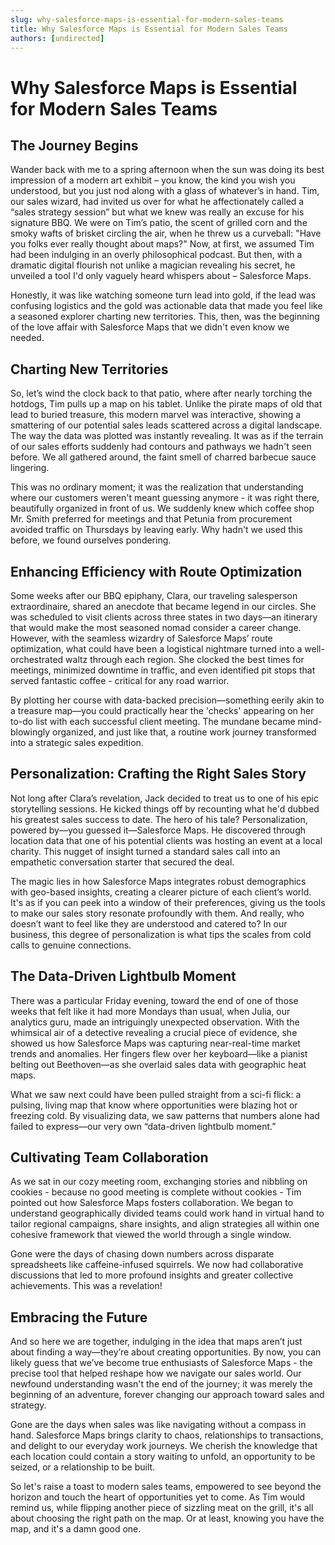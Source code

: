 ```yaml
---
slug: why-salesforce-maps-is-essential-for-modern-sales-teams
title: Why Salesforce Maps is Essential for Modern Sales Teams
authors: [undirected]
---
```



# Why Salesforce Maps is Essential for Modern Sales Teams

## The Journey Begins

Wander back with me to a spring afternoon when the sun was doing its best impression of a modern art exhibit – you know, the kind you wish you understood, but you just nod along with a glass of whatever’s in hand. Tim, our sales wizard, had invited us over for what he affectionately called a “sales strategy session” but what we knew was really an excuse for his signature BBQ. We were on Tim’s patio, the scent of grilled corn and the smoky wafts of brisket circling the air, when he threw us a curveball: "Have you folks ever really thought about maps?" Now, at first, we assumed Tim had been indulging in an overly philosophical podcast. But then, with a dramatic digital flourish not unlike a magician revealing his secret, he unveiled a tool I'd only vaguely heard whispers about – Salesforce Maps.

Honestly, it was like watching someone turn lead into gold, if the lead was confusing logistics and the gold was actionable data that made you feel like a seasoned explorer charting new territories. This, then, was the beginning of the love affair with Salesforce Maps that we didn't even know we needed. 

## Charting New Territories

So, let’s wind the clock back to that patio, where after nearly torching the hotdogs, Tim pulls up a map on his tablet. Unlike the pirate maps of old that lead to buried treasure, this modern marvel was interactive, showing a smattering of our potential sales leads scattered across a digital landscape. The way the data was plotted was instantly revealing. It was as if the terrain of our sales efforts suddenly had contours and pathways we hadn't seen before. We all gathered around, the faint smell of charred barbecue sauce lingering.

This was no ordinary moment; it was the realization that understanding where our customers weren't meant guessing anymore - it was right there, beautifully organized in front of us. We suddenly knew which coffee shop Mr. Smith preferred for meetings and that Petunia from procurement avoided traffic on Thursdays by leaving early. Why hadn't we used this before, we found ourselves pondering. 

## Enhancing Efficiency with Route Optimization

Some weeks after our BBQ epiphany, Clara, our traveling salesperson extraordinaire, shared an anecdote that became legend in our circles. She was scheduled to visit clients across three states in two days—an itinerary that would make the most seasoned nomad consider a career change. However, with the seamless wizardry of Salesforce Maps’ route optimization, what could have been a logistical nightmare turned into a well-orchestrated waltz through each region. She clocked the best times for meetings, minimized downtime in traffic, and even identified pit stops that served fantastic coffee - critical for any road warrior.

By plotting her course with data-backed precision—something eerily akin to a treasure map—you could practically hear the 'checks' appearing on her to-do list with each successful client meeting. The mundane became mind-blowingly organized, and just like that, a routine work journey transformed into a strategic sales expedition. 

## Personalization: Crafting the Right Sales Story

Not long after Clara’s revelation, Jack decided to treat us to one of his epic storytelling sessions. He kicked things off by recounting what he'd dubbed his greatest sales success to date. The hero of his tale? Personalization, powered by—you guessed it—Salesforce Maps. He discovered through location data that one of his potential clients was hosting an event at a local charity. This nugget of insight turned a standard sales call into an empathetic conversation starter that secured the deal.

The magic lies in how Salesforce Maps integrates robust demographics with geo-based insights, creating a clearer picture of each client’s world. It's as if you can peek into a window of their preferences, giving us the tools to make our sales story resonate profoundly with them. And really, who doesn’t want to feel like they are understood and catered to? In our business, this degree of personalization is what tips the scales from cold calls to genuine connections.

## The Data-Driven Lightbulb Moment

There was a particular Friday evening, toward the end of one of those weeks that felt like it had more Mondays than usual, when Julia, our analytics guru, made an intriguingly unexpected observation. With the whimsical air of a detective revealing a crucial piece of evidence, she showed us how Salesforce Maps was capturing near-real-time market trends and anomalies. Her fingers flew over her keyboard—like a pianist belting out Beethoven—as she overlaid sales data with geographic heat maps.

What we saw next could have been pulled straight from a sci-fi flick: a pulsing, living map that know where opportunities were blazing hot or freezing cold. By visualizing data, we saw patterns that numbers alone had failed to express—our very own “data-driven lightbulb moment.”

## Cultivating Team Collaboration

As we sat in our cozy meeting room, exchanging stories and nibbling on cookies - because no good meeting is complete without cookies - Tim pointed out how Salesforce Maps fosters collaboration. We began to understand geographically divided teams could work hand in virtual hand to tailor regional campaigns, share insights, and align strategies all within one cohesive framework that viewed the world through a single window.

Gone were the days of chasing down numbers across disparate spreadsheets like caffeine-infused squirrels. We now had collaborative discussions that led to more profound insights and greater collective achievements. This was a revelation!

## Embracing the Future

And so here we are together, indulging in the idea that maps aren’t just about finding a way—they’re about creating opportunities. By now, you can likely guess that we’ve become true enthusiasts of Salesforce Maps - the precise tool that helped reshape how we navigate our sales world. Our newfound understanding wasn't the end of the journey; it was merely the beginning of an adventure, forever changing our approach toward sales and strategy.

Gone are the days when sales was like navigating without a compass in hand. Salesforce Maps brings clarity to chaos, relationships to transactions, and delight to our everyday work journeys. We cherish the knowledge that each location could contain a story waiting to unfold, an opportunity to be seized, or a relationship to be built.

So let's raise a toast to modern sales teams, empowered to see beyond the horizon and touch the heart of opportunities yet to come. As Tim would remind us, while flipping another piece of sizzling meat on the grill, it's all about choosing the right path on the map. Or at least, knowing you have the map, and it's a damn good one.